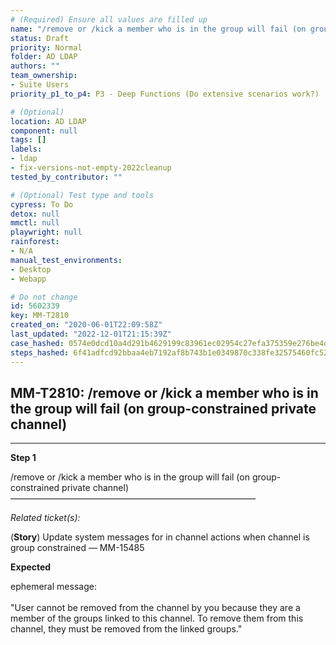 ```yaml
---
# (Required) Ensure all values are filled up
name: "/remove or /kick a member who is in the group will fail (on group-constrained private channel)"
status: Draft
priority: Normal
folder: AD LDAP
authors: ""
team_ownership: 
- Suite Users
priority_p1_to_p4: P3 - Deep Functions (Do extensive scenarios work?)

# (Optional)
location: AD LDAP
component: null
tags: []
labels: 
- ldap
- fix-versions-not-empty-2022cleanup
tested_by_contributor: ""

# (Optional) Test type and tools
cypress: To Do
detox: null
mmctl: null
playwright: null
rainforest: 
- N/A
manual_test_environments:
- Desktop
- Webapp

# Do not change
id: 5602339
key: MM-T2810
created_on: "2020-06-01T22:09:58Z"
last_updated: "2022-12-01T21:15:39Z"
case_hashed: 0574e0dcd10a4d291b4629199c83961ec02954c27efa375359e276be4df988ff070d4289c35724932ca2e57ce4be30b0
steps_hashed: 6f41adfcd92bbaa4eb7192af8b743b1e0349870c338fe32575460fc5297c218f171c15b74cd9b0857475727bc043235c
---
```


<!-- (Auto-generated) Based on frontmatter's "key" and "name" -->

## MM-T2810: /remove or /kick a member who is in the group will fail (on group-constrained private channel)

---

**Step 1**

/remove or /kick a member who is in the group will fail (on group-constrained private channel)\
————————————————————————————

_Related ticket(s):_

(**Story**) Update system messages for in channel actions when channel is group constrained — MM-15485

**Expected**

ephemeral message:\
\
"User cannot be removed from the channel by you because they are a member of the groups linked to this channel. To remove them from this channel, they must be removed from the linked groups."
